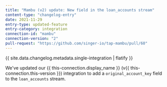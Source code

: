 ```yaml
---
title: "Mambu (v2) update: New field in the loan_accounts stream"
content-type: "changelog-entry"
date: 2021-11-29
entry-type: updated-feature
entry-category: integration
connection-id: "mambu"
connection-version: "2"
pull-request: "https://github.com/singer-io/tap-mambu/pull/60"
---
```

{{ site.data.changelog.metadata.single-integration | flatify }}

We've updated our {{ this-connection.display_name }} (v{{ this-connection.this-version }}) integration to add a `original_account_key` field to the `loan_accounts` stream.